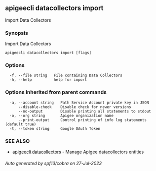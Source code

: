 ## apigeecli datacollectors import

Import Data Collectors

### Synopsis

Import Data Collectors

```
apigeecli datacollectors import [flags]
```

### Options

```
  -f, --file string   File containing Data Collectors
  -h, --help          help for import
```

### Options inherited from parent commands

```
  -a, --account string   Path Service Account private key in JSON
      --disable-check    Disable check for newer versions
      --no-output        Disable printing all statements to stdout
  -o, --org string       Apigee organization name
      --print-output     Control printing of info log statements (default true)
  -t, --token string     Google OAuth Token
```

### SEE ALSO

* [apigeecli datacollectors](apigeecli_datacollectors.md)	 - Manage Apigee datacollectors entities

###### Auto generated by spf13/cobra on 27-Jul-2023
